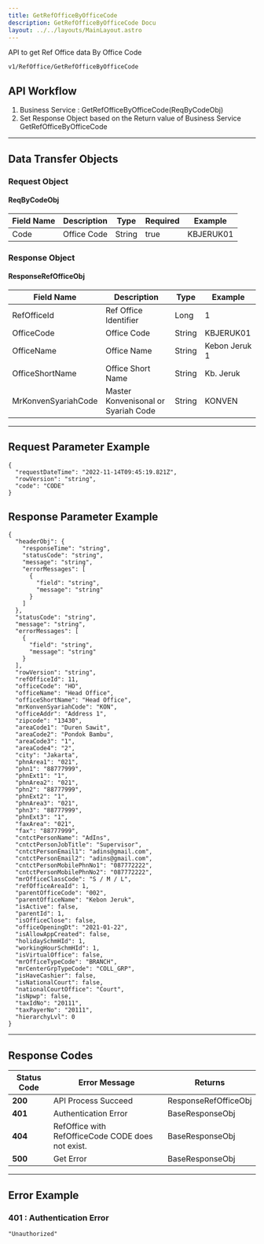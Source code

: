 ```yaml
---
title: GetRefOfficeByOfficeCode
description: GetRefOfficeByOfficeCode Docu
layout: ../../layouts/MainLayout.astro
---
```


API to get Ref Office data By Office Code <br>
```
v1/RefOffice/GetRefOfficeByOfficeCode
```

## API Workflow
1. Business Service : GetRefOfficeByOfficeCode(ReqByCodeObj)
2. Set Response Object based on the Return value of Business Service GetRefOfficeByOfficeCode

---
## Data Transfer Objects

### Request Object
#### ReqByCodeObj
| Field Name | Description | Type   | Required | Example   |
| ---------- | ----------- | ------ | -------- | --------- |
| Code       | Office Code | String | true     | KBJERUK01 |


### Response Object
#### ResponseRefOfficeObj
| Field Name          | Description                         | Type   | Example       |
| -----------         | -----------                         | ------ | -----------   |
| RefOfficeId         | Ref Office Identifier               | Long   | 1             |
| OfficeCode          | Office Code                         | String | KBJERUK01     |
| OfficeName          | Office Name                         | String | Kebon Jeruk 1 |
| OfficeShortName     | Office Short Name                   | String | Kb. Jeruk     |
| MrKonvenSyariahCode | Master Konvenisonal or Syariah Code | String | KONVEN        |

---

## Request Parameter Example
```
{
  "requestDateTime": "2022-11-14T09:45:19.821Z",
  "rowVersion": "string",
  "code": "CODE"
}
```

## Response Parameter Example
```
{
  "headerObj": {
    "responseTime": "string",
    "statusCode": "string",
    "message": "string",
    "errorMessages": [
      {
        "field": "string",
        "message": "string"
      }
    ]
  },
  "statusCode": "string",
  "message": "string",
  "errorMessages": [
    {
      "field": "string",
      "message": "string"
    }
  ],
  "rowVersion": "string",
  "refOfficeId": 11,
  "officeCode": "HO",
  "officeName": "Head Office",
  "officeShortName": "Head Office",
  "mrKonvenSyariahCode": "KON",
  "officeAddr": "Address 1",
  "zipcode": "13430",
  "areaCode1": "Duren Sawit",
  "areaCode2": "Pondok Bambu",
  "areaCode3": "1",
  "areaCode4": "2",
  "city": "Jakarta",
  "phnArea1": "021",
  "phn1": "88777999",
  "phnExt1": "1",
  "phnArea2": "021",
  "phn2": "88777999",
  "phnExt2": "1",
  "phnArea3": "021",
  "phn3": "88777999",
  "phnExt3": "1",
  "faxArea": "021",
  "fax": "88777999",
  "cntctPersonName": "AdIns",
  "cntctPersonJobTitle": "Supervisor",
  "cntctPersonEmail1": "adins@gmail.com",
  "cntctPersonEmail2": "adins@gmail.com",
  "cntctPersonMobilePhnNo1": "087772222",
  "cntctPersonMobilePhnNo2": "087772222",
  "mrOfficeClassCode": "S / M / L",
  "refOfficeAreaId": 1,
  "parentOfficeCode": "002",
  "parentOfficeName": "Kebon Jeruk",
  "isActive": false,
  "parentId": 1,
  "isOfficeClose": false,
  "officeOpeningDt": "2021-01-22",
  "isAllowAppCreated": false,
  "holidaySchmHId": 1,
  "workingHourSchmHId": 1,
  "isVirtualOffice": false,
  "mrOfficeTypeCode": "BRANCH",
  "mrCenterGrpTypeCode": "COLL_GRP",
  "isHaveCashier": false,
  "isNationalCourt": false,
  "nationalCourtOffice": "Court",
  "isNpwp": false,
  "taxIdNo": "20111",
  "taxPayerNo": "20111",
  "hierarchyLvl": 0
}
```
---

## Response Codes
| Status Code | Error Message | Returns |
| ----------- | ----------- | ----------- |
| **200** | API Process Succeed | ResponseRefOfficeObj |
| **401** | Authentication Error | BaseResponseObj |
| **404** | RefOffice with RefOfficeCode CODE does not exist. | BaseResponseObj |
| **500** | Get Error | BaseResponseObj |

---

## Error Example
### 401 : Authentication Error
```
"Unauthorized"
```
